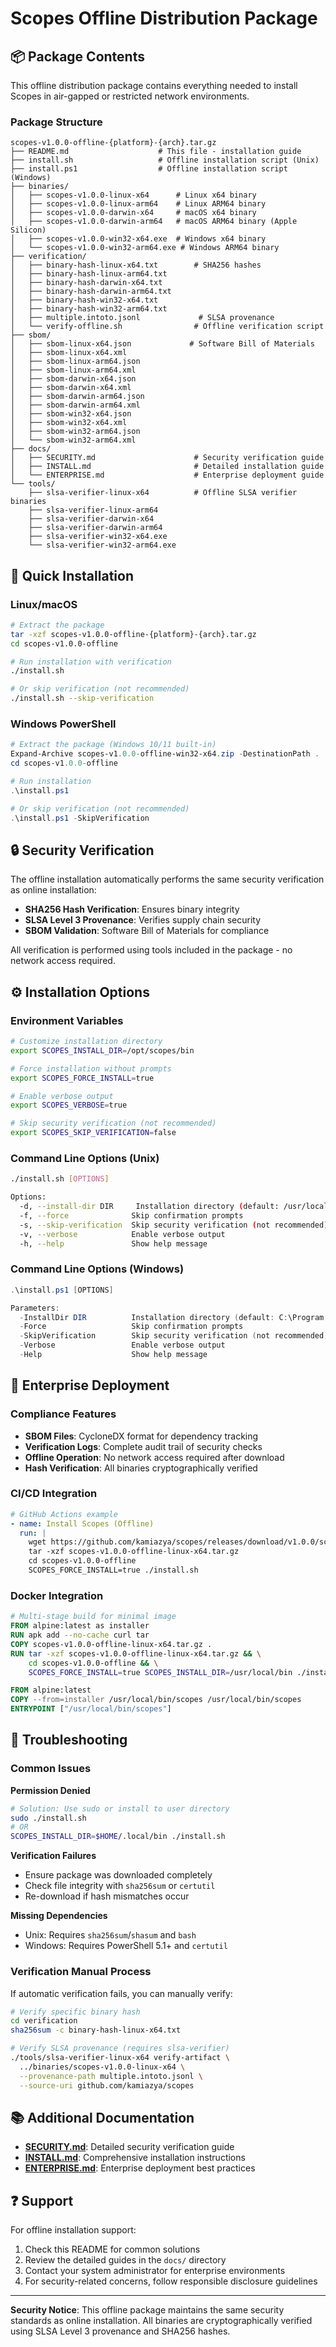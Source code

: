 # Scopes Offline Distribution Package

## 📦 Package Contents

This offline distribution package contains everything needed to install Scopes in air-gapped or restricted network environments.

### Package Structure

```
scopes-v1.0.0-offline-{platform}-{arch}.tar.gz
├── README.md                    # This file - installation guide
├── install.sh                   # Offline installation script (Unix)
├── install.ps1                  # Offline installation script (Windows)
├── binaries/
│   ├── scopes-v1.0.0-linux-x64      # Linux x64 binary
│   ├── scopes-v1.0.0-linux-arm64    # Linux ARM64 binary
│   ├── scopes-v1.0.0-darwin-x64     # macOS x64 binary
│   ├── scopes-v1.0.0-darwin-arm64   # macOS ARM64 binary (Apple Silicon)
│   ├── scopes-v1.0.0-win32-x64.exe  # Windows x64 binary
│   └── scopes-v1.0.0-win32-arm64.exe # Windows ARM64 binary
├── verification/
│   ├── binary-hash-linux-x64.txt        # SHA256 hashes
│   ├── binary-hash-linux-arm64.txt
│   ├── binary-hash-darwin-x64.txt
│   ├── binary-hash-darwin-arm64.txt
│   ├── binary-hash-win32-x64.txt
│   ├── binary-hash-win32-arm64.txt
│   ├── multiple.intoto.jsonl             # SLSA provenance
│   └── verify-offline.sh                # Offline verification script
├── sbom/
│   ├── sbom-linux-x64.json             # Software Bill of Materials
│   ├── sbom-linux-x64.xml
│   ├── sbom-linux-arm64.json
│   ├── sbom-linux-arm64.xml
│   ├── sbom-darwin-x64.json
│   ├── sbom-darwin-x64.xml
│   ├── sbom-darwin-arm64.json
│   ├── sbom-darwin-arm64.xml
│   ├── sbom-win32-x64.json
│   ├── sbom-win32-x64.xml
│   ├── sbom-win32-arm64.json
│   └── sbom-win32-arm64.xml
├── docs/
│   ├── SECURITY.md                      # Security verification guide
│   ├── INSTALL.md                       # Detailed installation guide
│   └── ENTERPRISE.md                    # Enterprise deployment guide
└── tools/
    ├── slsa-verifier-linux-x64          # Offline SLSA verifier binaries
    ├── slsa-verifier-linux-arm64
    ├── slsa-verifier-darwin-x64
    ├── slsa-verifier-darwin-arm64
    ├── slsa-verifier-win32-x64.exe
    └── slsa-verifier-win32-arm64.exe
```

## 🚀 Quick Installation

### Linux/macOS
```bash
# Extract the package
tar -xzf scopes-v1.0.0-offline-{platform}-{arch}.tar.gz
cd scopes-v1.0.0-offline

# Run installation with verification
./install.sh

# Or skip verification (not recommended)
./install.sh --skip-verification
```

### Windows PowerShell
```powershell
# Extract the package (Windows 10/11 built-in)
Expand-Archive scopes-v1.0.0-offline-win32-x64.zip -DestinationPath .
cd scopes-v1.0.0-offline

# Run installation
.\install.ps1

# Or skip verification (not recommended)
.\install.ps1 -SkipVerification
```

## 🔒 Security Verification

The offline installation automatically performs the same security verification as online installation:

- **SHA256 Hash Verification**: Ensures binary integrity
- **SLSA Level 3 Provenance**: Verifies supply chain security
- **SBOM Validation**: Software Bill of Materials for compliance

All verification is performed using tools included in the package - no network access required.

## ⚙️ Installation Options

### Environment Variables

```bash
# Customize installation directory
export SCOPES_INSTALL_DIR=/opt/scopes/bin

# Force installation without prompts
export SCOPES_FORCE_INSTALL=true

# Enable verbose output
export SCOPES_VERBOSE=true

# Skip security verification (not recommended)
export SCOPES_SKIP_VERIFICATION=false
```

### Command Line Options (Unix)

```bash
./install.sh [OPTIONS]

Options:
  -d, --install-dir DIR     Installation directory (default: /usr/local/bin)
  -f, --force              Skip confirmation prompts
  -s, --skip-verification  Skip security verification (not recommended)
  -v, --verbose            Enable verbose output
  -h, --help               Show help message
```

### Command Line Options (Windows)

```powershell
.\install.ps1 [OPTIONS]

Parameters:
  -InstallDir DIR          Installation directory (default: C:\Program Files\Scopes\bin)
  -Force                   Skip confirmation prompts
  -SkipVerification        Skip security verification (not recommended)
  -Verbose                 Enable verbose output
  -Help                    Show help message
```

## 🏢 Enterprise Deployment

### Compliance Features

- **SBOM Files**: CycloneDX format for dependency tracking
- **Verification Logs**: Complete audit trail of security checks
- **Offline Operation**: No network access required after download
- **Hash Verification**: All binaries cryptographically verified

### CI/CD Integration

```yaml
# GitHub Actions example
- name: Install Scopes (Offline)
  run: |
    wget https://github.com/kamiazya/scopes/releases/download/v1.0.0/scopes-v1.0.0-offline-linux-x64.tar.gz
    tar -xzf scopes-v1.0.0-offline-linux-x64.tar.gz
    cd scopes-v1.0.0-offline
    SCOPES_FORCE_INSTALL=true ./install.sh
```

### Docker Integration

```dockerfile
# Multi-stage build for minimal image
FROM alpine:latest as installer
RUN apk add --no-cache curl tar
COPY scopes-v1.0.0-offline-linux-x64.tar.gz .
RUN tar -xzf scopes-v1.0.0-offline-linux-x64.tar.gz && \
    cd scopes-v1.0.0-offline && \
    SCOPES_FORCE_INSTALL=true SCOPES_INSTALL_DIR=/usr/local/bin ./install.sh

FROM alpine:latest
COPY --from=installer /usr/local/bin/scopes /usr/local/bin/scopes
ENTRYPOINT ["/usr/local/bin/scopes"]
```

## 🔧 Troubleshooting

### Common Issues

**Permission Denied**
```bash
# Solution: Use sudo or install to user directory
sudo ./install.sh
# OR
SCOPES_INSTALL_DIR=$HOME/.local/bin ./install.sh
```

**Verification Failures**
- Ensure package was downloaded completely
- Check file integrity with `sha256sum` or `certutil`
- Re-download if hash mismatches occur

**Missing Dependencies**
- Unix: Requires `sha256sum`/`shasum` and `bash`
- Windows: Requires PowerShell 5.1+ and `certutil`

### Verification Manual Process

If automatic verification fails, you can manually verify:

```bash
# Verify specific binary hash
cd verification
sha256sum -c binary-hash-linux-x64.txt

# Verify SLSA provenance (requires slsa-verifier)
./tools/slsa-verifier-linux-x64 verify-artifact \
  ../binaries/scopes-v1.0.0-linux-x64 \
  --provenance-path multiple.intoto.jsonl \
  --source-uri github.com/kamiazya/scopes
```

## 📚 Additional Documentation

- **[SECURITY.md](docs/SECURITY.md)**: Detailed security verification guide
- **[INSTALL.md](docs/INSTALL.md)**: Comprehensive installation instructions
- **[ENTERPRISE.md](docs/ENTERPRISE.md)**: Enterprise deployment best practices

## ❓ Support

For offline installation support:
1. Check this README for common solutions
2. Review the detailed guides in the `docs/` directory
3. Contact your system administrator for enterprise environments
4. For security-related concerns, follow responsible disclosure guidelines

---

**Security Notice**: This offline package maintains the same security standards as online installation. All binaries are cryptographically verified using SLSA Level 3 provenance and SHA256 hashes.
